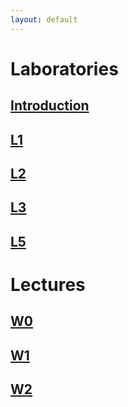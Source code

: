 ```yaml
---
layout: default
---
```



# Laboratories
## [Introduction](/static/introduction.pdf)
## [L1](https://github.com/Large-scale-data-processing/l1-2019-base)
## [L2](https://github.com/Large-scale-data-processing/l2-2019-base)
## [L3](https://github.com/Large-scale-data-processing/l3-2019-base)
## [L5](https://github.com/Large-scale-data-processing/l4-2019-base)

# Lectures
## [W0](/static/W0.pdf)
## [W1](/static/W2.pdf)
## [W2](/static/W3.pdf)